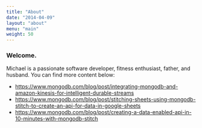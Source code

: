 ```yaml
---
title: "About"
date: "2014-04-09"
layout: "about"
menu: "main"
weight: 50
---
```


### Welcome.

Michael is a passionate software developer, fitness enthusiast, father, and husband. You can find more content below:

* https://www.mongodb.com/blog/post/integrating-mongodb-and-amazon-kinesis-for-intelligent-durable-streams
* https://www.mongodb.com/blog/post/stitching-sheets-using-mongodb-stitch-to-create-an-api-for-data-in-google-sheets
* https://www.mongodb.com/blog/post/creating-a-data-enabled-api-in-10-minutes-with-mongodb-stitch
